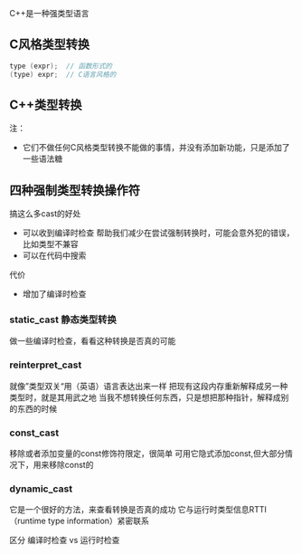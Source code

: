 C++是一种强类型语言

## C风格类型转换
```C++
type (expr);  // 函数形式的
(type) expr;  // C语言风格的
```
## C++类型转换
注：
- 它们不做任何C风格类型转换不能做的事情，并没有添加新功能，只是添加了一些语法糖


## 四种强制类型转换操作符
搞这么多cast的好处
- 可以收到编译时检查
  帮助我们减少在尝试强制转换时，可能会意外犯的错误，比如类型不兼容
- 可以在代码中搜索

代价
- 增加了编译时检查

### static_cast 静态类型转换
做一些编译时检查，看看这种转换是否真的可能

### reinterpret_cast 
就像”类型双关“用（英语）语言表达出来一样
把现有这段内存重新解释成另一种类型时，就是其用武之地
当我不想转换任何东西，只是想把那种指针，解释成别的东西的时候

### const_cast
移除或者添加变量的const修饰符限定，很简单
可用它隐式添加const,但大部分情况下，用来移除const的

### dynamic_cast
它是一个很好的方法，来查看转换是否真的成功
它与运行时类型信息RTTI（runtime type information）紧密联系

区分 编译时检查 vs 运行时检查
